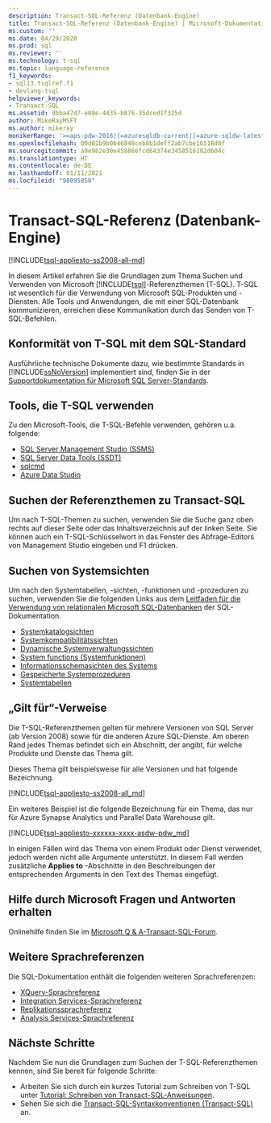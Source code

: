```yaml
---
description: Transact-SQL-Referenz (Datenbank-Engine)
title: Transact-SQL-Referenz (Datenbank-Engine) | Microsoft-Dokumentation
ms.custom: ''
ms.date: 04/29/2020
ms.prod: sql
ms.reviewer: ''
ms.technology: t-sql
ms.topic: language-reference
f1_keywords:
- sql13.tsqlref.f1
- devlang-tsql
helpviewer_keywords:
- Transact-SQL
ms.assetid: dbba47d7-e08e-4435-b876-35dced1f325d
author: MikeRayMSFT
ms.author: mikeray
monikerRange: '>=aps-pdw-2016||=azuresqldb-current||=azure-sqldw-latest||>=sql-server-2016||>=sql-server-linux-2017||=azuresqldb-mi-current'
ms.openlocfilehash: 00d01b9b0646848ceb8b1deff2ab7cbe16518d0f
ms.sourcegitcommit: a9e982e30e458866fcd64374e3458516182d604c
ms.translationtype: HT
ms.contentlocale: de-DE
ms.lasthandoff: 01/11/2021
ms.locfileid: "98095850"
---
```

# <a name="transact-sql-reference-database-engine"></a>Transact-SQL-Referenz (Datenbank-Engine)
[!INCLUDE[tsql-appliesto-ss2008-all-md](../includes/tsql-appliesto-ss2008-all-md.md)]

In diesem Artikel erfahren Sie die Grundlagen zum Thema Suchen und Verwenden von Microsoft [!INCLUDE[tsql](../includes/tsql-md.md)]-Referenzthemen (T-SQL). T-SQL ist wesentlich für die Verwendung von Microsoft SQL-Produkten und -Diensten. Alle Tools und Anwendungen, die mit einer SQL-Datenbank kommunizieren, erreichen diese Kommunikation durch das Senden von T-SQL-Befehlen.  

## <a name="t-sql-compliance-to-sql-standard"></a>Konformität von T-SQL mit dem SQL-Standard
Ausführliche technische Dokumente dazu, wie bestimmte Standards in [!INCLUDE[ssNoVersion](../includes/ssnoversion-md.md)] implementiert sind, finden Sie in der [Supportdokumentation für Microsoft SQL Server-Standards](/openspecs/sql_standards/ms-sqlstandlp/89fb00b1-4b9e-4296-92ce-a2b3f7ca01d2).

## <a name="tools-that-use-t-sql"></a>Tools, die T-SQL verwenden
Zu den Microsoft-Tools, die T-SQL-Befehle verwenden, gehören u.a. folgende:

- [SQL Server Management Studio (SSMS)](../ssms/download-sql-server-management-studio-ssms.md)
- [SQL Server Data Tools (SSDT)](../ssdt/download-sql-server-data-tools-ssdt.md)
- [sqlcmd](../tools/sqlcmd-utility.md)
- [Azure Data Studio](../azure-data-studio/what-is-azure-data-studio.md)
  
## <a name="locate-the-transact-sql-reference-topics"></a>Suchen der Referenzthemen zu Transact-SQL  
Um nach T-SQL-Themen zu suchen, verwenden Sie die Suche ganz oben rechts auf dieser Seite oder das Inhaltsverzeichnis auf der linken Seite. Sie können auch ein T-SQL-Schlüsselwort in das Fenster des Abfrage-Editors von Management Studio eingeben und F1 drücken. 
  
## <a name="find-system-views"></a>Suchen von Systemsichten
Um nach den Systemtabellen, -sichten, -funktionen und -prozeduren zu suchen, verwenden Sie die folgenden Links aus dem [Leitfaden für die Verwendung von relationalen Microsoft SQL-Datenbanken](../relational-databases/databases/databases.md) der SQL-Dokumentation.

- [Systemkatalogsichten](../relational-databases/system-catalog-views/catalog-views-transact-sql.md)
- [Systemkompatibilitätssichten](../relational-databases/system-compatibility-views/system-compatibility-views-transact-sql.md)
- [Dynamische Systemverwaltungssichten](../relational-databases/system-dynamic-management-views/system-dynamic-management-views.md)
- [System functions (Systemfunktionen)](../relational-databases/system-functions/system-functions-category-transact-sql.md)
- [Informationsschemasichten des Systems](../relational-databases/system-information-schema-views/system-information-schema-views-transact-sql.md)
- [Gespeicherte Systemprozeduren](../relational-databases/system-stored-procedures/system-stored-procedures-transact-sql.md)
- [Systemtabellen](../relational-databases/system-tables/system-tables-transact-sql.md)

## <a name="applies-to-references"></a>„Gilt für“-Verweise  
 Die T-SQL-Referenzthemen gelten für mehrere Versionen von SQL Server (ab Version 2008) sowie für die anderen Azure SQL-Dienste. Am oberen Rand jedes Themas befindet sich ein Abschnitt, der angibt, für welche Produkte und Dienste das Thema gilt. 

Dieses Thema gilt beispielsweise für alle Versionen und hat folgende Bezeichnung. 
  
 [!INCLUDE[tsql-appliesto-ss2008-all_md](../includes/tsql-appliesto-ss2008-all-md.md)]   

Ein weiteres Beispiel ist die folgende Bezeichnung für ein Thema, das nur für Azure Synapse Analytics und Parallel Data Warehouse gilt.

[!INCLUDE[tsql-appliesto-xxxxxx-xxxx-asdw-pdw_md](../includes/applies-to-version/asa-pdw.md)]

In einigen Fällen wird das Thema von einem Produkt oder Dienst verwendet, jedoch werden nicht alle Argumente unterstützt. In diesem Fall werden zusätzliche **Applies to** -Abschnitte in den Beschreibungen der entsprechenden Arguments in den Text des Themas eingefügt.  
 
## <a name="get-help-from-microsoft-q--a"></a>Hilfe durch Microsoft Fragen und Antworten erhalten  
Onlinehilfe finden Sie im [Microsoft Q & A-Transact-SQL-Forum](/answers/topics/sql-server-transact-sql.html).  
 
## <a name="see-other-language-references"></a>Weitere Sprachreferenzen
Die SQL-Dokumentation enthält die folgenden weiteren Sprachreferenzen:
  
- [XQuery-Sprachreferenz](../xquery/xquery-language-reference-sql-server.md)
- [Integration Services-Sprachreferenz](../integration-services/integration-services-language-reference.md)
- [Replikationssprachreferenz](../relational-databases/replication/replication-language-reference.md)
- [Analysis Services-Sprachreferenz](../mdx/multidimensional-expressions-mdx-reference.md)  

## <a name="next-steps"></a>Nächste Schritte
Nachdem Sie nun die Grundlagen zum Suchen der T-SQL-Referenzthemen kennen, sind Sie bereit für folgende Schritte:

- Arbeiten Sie sich durch ein kurzes Tutorial zum Schreiben von T-SQL unter [Tutorial: Schreiben von Transact-SQL-Anweisungen](../t-sql/tutorial-writing-transact-sql-statements.md). 
- Sehen Sie sich die [Transact-SQL-Syntaxkonventionen &#40;Transact-SQL&#41;](../t-sql/language-elements/transact-sql-syntax-conventions-transact-sql.md) an.  

